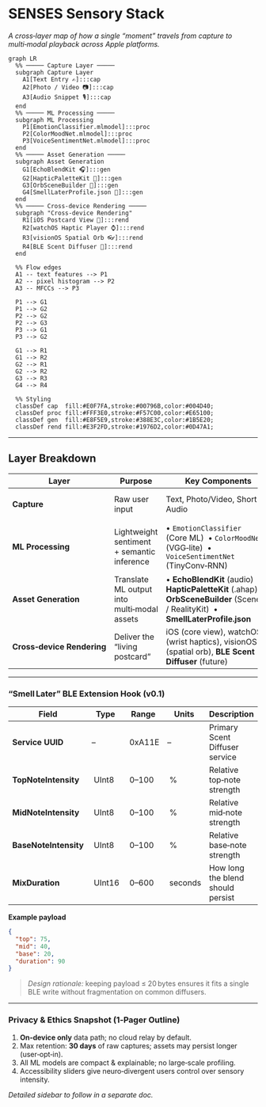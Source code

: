

# SENSES Sensory Stack

_A cross‑layer map of how a single “moment” travels from capture to multi‑modal playback across Apple platforms._

```mermaid
graph LR
  %% ───── Capture Layer ─────
  subgraph Capture Layer
    A1[Text Entry ✍️]:::cap
    A2[Photo / Video 📷]:::cap
    A3[Audio Snippet 🎙️]:::cap
  end
  %% ───── ML Processing ─────
  subgraph ML Processing
    P1[EmotionClassifier.mlmodel]:::proc
    P2[ColorMoodNet.mlmodel]:::proc
    P3[VoiceSentimentNet.mlmodel]:::proc
  end
  %% ───── Asset Generation ─────
  subgraph Asset Generation
    G1[EchoBlendKit 🎧]:::gen
    G2[HapticPaletteKit 🤲]:::gen
    G3[OrbSceneBuilder 🪩]:::gen
    G4[SmellLaterProfile.json 🧪]:::gen
  end
  %% ───── Cross‑device Rendering ─────
  subgraph "Cross-device Rendering"
    R1[iOS Postcard View 📱]:::rend
    R2[watchOS Haptic Player ⌚️]:::rend
    R3[visionOS Spatial Orb 👓]:::rend
    R4[BLE Scent Diffuser 🌸]:::rend
  end

  %% Flow edges
  A1 -- text features --> P1
  A2 -- pixel histogram --> P2
  A3 -- MFCCs --> P3

  P1 --> G1
  P1 --> G2
  P2 --> G2
  P2 --> G3
  P3 --> G1
  P3 --> G2

  G1 --> R1
  G1 --> R2
  G2 --> R1
  G2 --> R2
  G3 --> R3
  G4 --> R4

  %% Styling
  classDef cap  fill:#E0F7FA,stroke:#00796B,color:#004D40;
  classDef proc fill:#FFF3E0,stroke:#F57C00,color:#E65100;
  classDef gen  fill:#E8F5E9,stroke:#388E3C,color:#1B5E20;
  classDef rend fill:#E3F2FD,stroke:#1976D2,color:#0D47A1;
```

---

## Layer Breakdown

| Layer | Purpose | Key Components | Notes |
|-------|---------|----------------|-------|
| **Capture** | Raw user input | Text, Photo/Video, Short Audio | All processed **on‑device**; zero cloud storage. |
| **ML Processing** | Lightweight sentiment + semantic inference | • `EmotionClassifier` (Core ML)  • `ColorMoodNet` (VGG‑lite)  • `VoiceSentimentNet` (TinyConv‑RNN) | Targets < 10 ms inference on iPhone 16; models bundled & update via in‑app ML patches. |
| **Asset Generation** | Translate ML output into multi‑modal assets | • **EchoBlendKit** (audio)  • **HapticPaletteKit** (.ahap)  • **OrbSceneBuilder** (SceneKit / RealityKit)  • **SmellLaterProfile.json** | Modular; Swift packages under `Packages/Services/…`. |
| **Cross‑device Rendering** | Deliver the “living postcard” | iOS (core view), watchOS (wrist haptics), visionOS (spatial orb), **BLE Scent Diffuser** (future) | Renderer picks best asset subset per platform. |

---

### “Smell Later” BLE Extension Hook (v0.1)

| Field | Type | Range | Units | Description |
|-------|------|-------|-------|-------------|
| **Service UUID** | – | 0xA11E | – | Primary Scent Diffuser service |
| **TopNoteIntensity** | UInt8 | 0–100 | % | Relative top‑note strength |
| **MidNoteIntensity** | UInt8 | 0–100 | % | Relative mid‑note strength |
| **BaseNoteIntensity** | UInt8 | 0–100 | % | Relative base‑note strength |
| **MixDuration** | UInt16 | 0–600 | seconds | How long the blend should persist |

**Example payload**

```json
{
  "top": 75,
  "mid": 40,
  "base": 20,
  "duration": 90
}
```

> _Design rationale:_ keeping payload ≤ 20 bytes ensures it fits a single BLE write without fragmentation on common diffusers.

---

### Privacy & Ethics Snapshot (1‑Pager Outline)

1. **On‑device only** data path; no cloud relay by default.  
2. Max retention: **30 days** of raw captures; assets may persist longer (user‑opt‑in).  
3. All ML models are compact & explainable; no large‑scale profiling.  
4. Accessibility sliders give neuro‑divergent users control over sensory intensity.  

_Detailed sidebar to follow in a separate doc._
